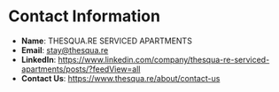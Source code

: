 # Contact Information

- **Name**: THESQUA.RE SERVICED APARTMENTS
- **Email**: stay@thesqua.re
- **LinkedIn**: https://www.linkedin.com/company/thesqua-re-serviced-apartments/posts/?feedView=all
- **Contact Us**: https://www.thesqua.re/about/contact-us
